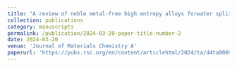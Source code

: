 ```yaml
---
title: "A review of noble metal-free high entropy alloys forwater splitting application"
collection: publications
category: manuscripts
permalink: /publication/2024-03-20-paper-title-number-2
date: 2024-03-20
venue: 'Journal of Materials Chemistry A'
paperurl: 'https://pubs.rsc.org/en/content/articlehtml/2024/ta/d4ta00690a'
---
```


